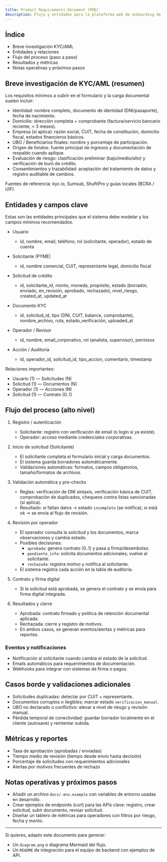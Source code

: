 ```yaml
---
title: Product Requirements Document (PRD)
description: Flujo y entidades para la plataforma web de onboarding de créditos para PYMES
---
```


## Índice

- Breve investigación KYC/AML
- Entidades y relaciones
- Flujo del proceso (paso a paso)
- Resultados y métricas
- Notas operativas y próximos pasos

## Breve investigación de KYC/AML (resumen)

Los requisitos mínimos a cubrir en el formulario y la carga documental suelen incluir:

- Identidad: nombre completo, documento de identidad (DNI/pasaporte), fecha de nacimiento.
- Domicilio: dirección completa + comprobante (factura/servicio bancario reciente, < 3 meses).
- Empresa (si aplica): razón social, CUIT, fecha de constitución, domicilio fiscal, estados financieros básicos.
- UBO / Beneficiarios finales: nombre y porcentaje de participación.
- Origen de fondos: fuente principal de ingresos y documentación de respaldo cuando aplique.
- Evaluación de riesgo: clasificación preliminar (bajo/medio/alto) y verificación de buró de crédito.
- Consentimientos y trazabilidad: aceptación del tratamiento de datos y registro auditable de cambios.

Fuentes de referencia: kyc.io, Sumsub, ShuftiPro y guías locales (BCRA / UIF).

## Entidades y campos clave

Estas son las entidades principales que el sistema debe modelar y los campos mínimos recomendados.

- Usuario

  - id, nombre, email, teléfono, rol (solicitante, operador), estado de cuenta

- Solicitante (PYME)

  - id, nombre comercial, CUIT, representante legal, domicilio fiscal

- Solicitud de crédito

  - id, solicitante_id, monto, moneda, propósito, estado (borrador, enviado, en_revisión, aprobado, rechazado), nivel_riesgo, created_at, updated_at

- Documento KYC

  - id, solicitud_id, tipo (DNI, CUIT, balance, comprobante), nombre_archivo, ruta, estado_verificación, uploaded_at

- Operador / Revisor

  - id, nombre, email_corporativo, rol (analista, supervisor), permisos

- Acción / Auditoría
  - id, operador_id, solicitud_id, tipo_accion, comentario, timestamp

Relaciones importantes:

- Usuario (1) — Solicitudes (N)
- Solicitud (1) — Documentos (N)
- Operador (1) — Acciones (N)
- Solicitud (1) — Contrato (0..1)

## Flujo del proceso (alto nivel)

1. Registro / autenticación

   - Solicitante: registro con verificación de email (o login si ya existe).
   - Operador: acceso mediante credenciales corporativas.

2. Inicio de solicitud (Solicitante)

   - El solicitante completa el formulario inicial y carga documentos.
   - El sistema guarda borradores automáticamente.
   - Validaciones automáticas: formatos, campos obligatorios, tamaño/formatos de archivos.

3. Validación automática y pre-checks

   - Reglas: verificación de DNI sintaxis, verificación básica de CUIT, comprobación de duplicados, chequeos contra listas sancionadas (si aplica).
   - Resultado: si faltan datos → estado `incompleto` (se notifica); si está ok → se envía al flujo de revisión.

4. Revisión por operador

   - El operador consulta la solicitud y los documentos, marca observaciones y cambia estado.
   - Posibles decisiones:
     - `aprobada`: genera contrato (0..1) y pasa a firma/desembolso.
     - `pendiente_info`: solicita documentos adicionales; vuelve al solicitante.
     - `rechazada`: registra motivo y notifica al solicitante.
   - El sistema registra cada acción en la tabla de auditoría.

5. Contrato y firma digital

   - Si la solicitud está aprobada, se genera el contrato y se envía para firma digital integrada.

6. Resultados y cierre
   - Aprobada: contrato firmado y política de retención documental aplicada.
   - Rechazada: cierre y registro de motivos.
   - En ambos casos, se generan eventos/alertas y métricas para reportes.

### Eventos y notificaciones

- Notificación al solicitante cuando cambia el estado de la solicitud.
- Emails automáticos para requerimientos de documentación.
- Webhooks para integrar con sistemas de firma o pagos.

## Casos borde y validaciones adicionales

- Solicitudes duplicadas: detectar por CUIT + representante.
- Documentos corruptos o ilegibles: marcar estado `verificacion_manual`.
- UBO no declarado o conflictivo: elevar a nivel de riesgo y revisión manual.
- Pérdida temporal de conectividad: guardar borrador localmente en el cliente (autosave) y reintentar subida.

## Métricas y reportes

- Tasa de aprobación (aprobadas / enviadas)
- Tiempo medio de revisión (tiempo desde envío hasta decisión)
- Porcentaje de solicitudes con requerimientos adicionales
- Alertas por motivos frecuentes de rechazo

## Notas operativas y próximos pasos

- Añadir un archivo `docs/.env.example` con variables de entorno usadas en desarrollo.
- Crear ejemplos de endpoints (curl) para las APIs clave: registro, crear solicitud, subir documento, revisar solicitud.
- Diseñar un tablero de métricas para operadores con filtros por riesgo, fecha y monto.

---

Si quieres, adapto este documento para generar:

- Un `diagram.png` o diagrama Mermaid del flujo.
- Un `README` de integración para el equipo de backend con ejemplos de API.

